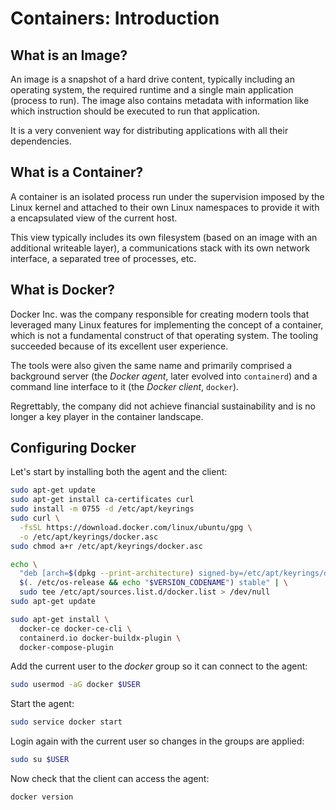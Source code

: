 # Containers: Introduction

## What is an Image?

An image is a snapshot of a hard drive content, typically including an operating
system, the required runtime and a single main application (process to run). The
image also contains metadata with information like which instruction should be 
executed to run that application.

It is a very convenient way for distributing applications with all their dependencies.

## What is a Container?

A container is an isolated process run under the supervision imposed by the Linux
kernel and attached to their own Linux namespaces to provide it with a encapsulated
view of the current host.

This view typically includes its own filesystem (based on an image with an additional
writeable layer), a communications stack with its own network interface, a separated tree of processes, etc.


## What is Docker?

Docker Inc. was the company responsible for creating modern tools that leveraged many Linux features for implementing the concept of a container, which is not a fundamental construct of that operating system. The tooling succeeded because of its excellent user experience.

The tools were also given the same name and primarily comprised a background server (the *Docker agent*, later evolved into `containerd`) and a command line interface to it (the *Docker client*, `docker`).

Regrettably, the company did not achieve financial sustainability and is no longer a key player in the container landscape.

## Configuring Docker

Let's start by installing both the agent and the client:

```bash
sudo apt-get update
sudo apt-get install ca-certificates curl
sudo install -m 0755 -d /etc/apt/keyrings
sudo curl \
  -fsSL https://download.docker.com/linux/ubuntu/gpg \
  -o /etc/apt/keyrings/docker.asc
sudo chmod a+r /etc/apt/keyrings/docker.asc

echo \
  "deb [arch=$(dpkg --print-architecture) signed-by=/etc/apt/keyrings/docker.asc] https://download.docker.com/linux/ubuntu \
  $(. /etc/os-release && echo "$VERSION_CODENAME") stable" | \
  sudo tee /etc/apt/sources.list.d/docker.list > /dev/null
sudo apt-get update

sudo apt-get install \
  docker-ce docker-ce-cli \
  containerd.io docker-buildx-plugin \
  docker-compose-plugin
```

Add the current user to the *docker* group so it can connect to the agent:

```bash
sudo usermod -aG docker $USER
```

Start the agent:

```bash
sudo service docker start
```

Login again with the current user so changes in the groups are applied:

```bash
sudo su $USER
```

Now check that the client can access the agent:

```bash
docker version
```
